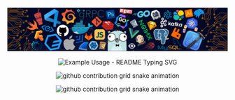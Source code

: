 
<!-- my-skills -->
![](./assets/skills.png)

<p align="center">
  <img src="https://readme-typing-svg.demolab.com?font=Fira+Code&pause=1000&center=true&vCenter=true&width=435&lines=Welcome+to+My+Profile!;%E4%BD%A0%E5%BD%93%E5%90%91%E9%A3%9E%E9%B8%9F%E9%A3%9E%E5%BE%80%E4%BD%A0%E7%9A%84%E5%B1%B1..." alt="Example Usage - README Typing SVG">
</p>

<p align="center">
  <picture>
    <source media="(prefers-color-scheme: dark)" srcset="https://raw.github.com/zagss/zagss/output/github-contribution-grid-snake-dark.svg">
    <source media="(prefers-color-scheme: light)" srcset="https://raw.github.com/zagss/zagss/output/github-contribution-grid-snake.svg">
    <img alt="github contribution grid snake animation" src="https://raw.github.com/zagss/zagss/output/github-contribution-grid-snake-dark.svg">
  </picture>
</p>

<p align="center">
  <img alt="github contribution grid snake animation" src="https://raw.github.com/zagss/zagss/output/github-contribution-grid-snake-dark.svg">
</p>